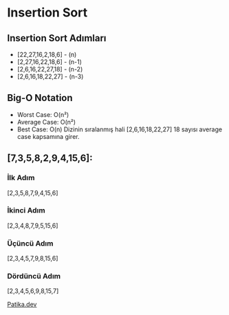 # Insertion Sort 
## Insertion Sort Adımları
- [22,27,16,2,18,6] - (n)
- [2,27,16,22,18,6] - (n-1)
- [2,6,16,22,27,18] - (n-2)
- [2,6,16,18,22,27] - (n-3)
## Big-O Notation
- Worst Case: O(n²)
- Average Case: O(n²)
- Best Case: O(n)
Dizinin sıralanmış hali [2,6,16,18,22,27]
18 sayısı average case kapsamına girer.

## [7,3,5,8,2,9,4,15,6]:

### İlk Adım
[2,3,5,8,7,9,4,15,6]
### İkinci Adım
[2,3,4,8,7,9,5,15,6]
### Üçüncü Adım
[2,3,4,5,7,9,8,15,6]
### Dördüncü Adım
[2,3,4,5,6,9,8,15,7]

[Patika.dev](https://www.patika.dev/tr)